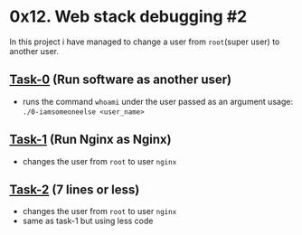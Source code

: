 # 0x12. Web stack debugging #2

In this project i have managed to change a user from `root`(super user) to another user.

## [Task-0](./0-iamsomeoneelse) (Run software as another user)

- runs the command `whoami` under the user passed as an argument
  usage: `./0-iamsomeoneelse <user_name>`

## [Task-1](./1-run_nginx_as_nginx) (Run Nginx as Nginx)

- changes the user from `root` to user `nginx`

## [Task-2](./100-fix_in_7_lines_or_less) (7 lines or less)

- changes the user from `root` to user `nginx`
- same as task-1 but using less code
